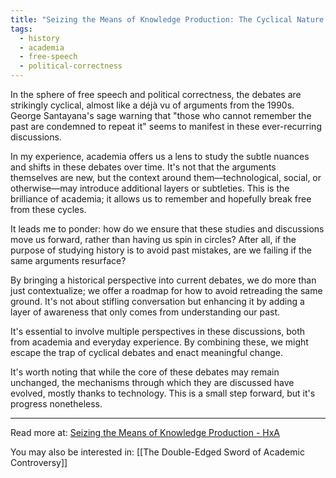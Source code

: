 ```yaml
---
title: "Seizing the Means of Knowledge Production: The Cyclical Nature of Free Speech Debates"
tags:
  - history
  - academia
  - free-speech
  - political-correctness
---
```

In the sphere of free speech and political correctness, the debates are strikingly cyclical, almost like a déjà vu of arguments from the 1990s. George Santayana's sage warning that "those who cannot remember the past are condemned to repeat it" seems to manifest in these ever-recurring discussions.

In my experience, academia offers us a lens to study the subtle nuances and shifts in these debates over time. It's not that the arguments themselves are new, but the context around them—technological, social, or otherwise—may introduce additional layers or subtleties. This is the brilliance of academia; it allows us to remember and hopefully break free from these cycles.

It leads me to ponder: how do we ensure that these studies and discussions move us forward, rather than having us spin in circles? After all, if the purpose of studying history is to avoid past mistakes, are we failing if the same arguments resurface?

By bringing a historical perspective into current debates, we do more than just contextualize; we offer a roadmap for how to avoid retreading the same ground. It's not about stifling conversation but enhancing it by adding a layer of awareness that only comes from understanding our past.

It's essential to involve multiple perspectives in these discussions, both from academia and everyday experience. By combining these, we might escape the trap of cyclical debates and enact meaningful change.

It's worth noting that while the core of these debates may remain unchanged, the mechanisms through which they are discussed have evolved, mostly thanks to technology. This is a small step forward, but it's progress nonetheless.

----

Read more at: [Seizing the Means of Knowledge Production - HxA](https://heterodoxacademy.org/blog/seizing-means-knowledge-production/)

You may also be interested in: [[The Double-Edged Sword of Academic Controversy]]